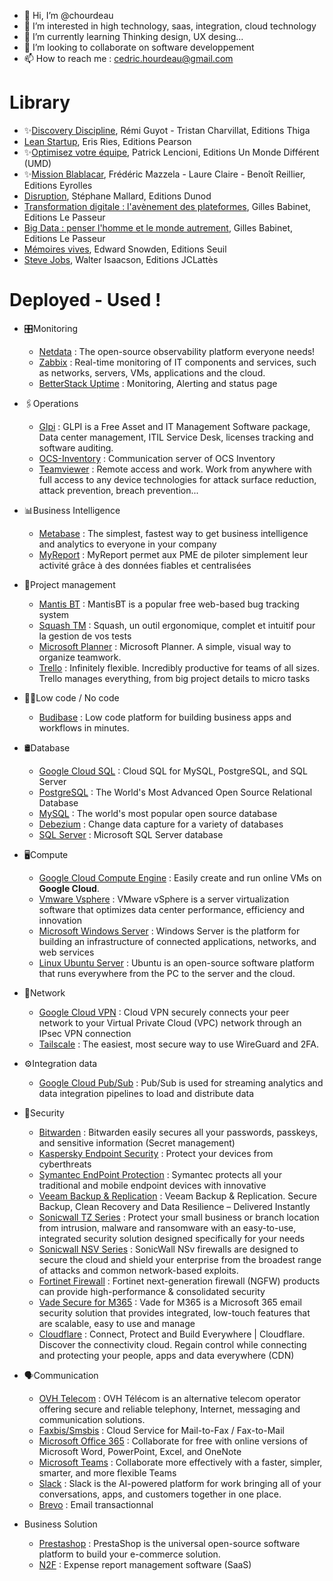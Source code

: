 - 👋 Hi, I’m @chourdeau
- 👀 I’m interested in high technology, saas, integration, cloud technology
- 🌱 I’m currently learning Thinking design, UX desing...
- 💞️ I’m looking to collaborate on software developpement
- 📫 How to reach me : cedric.hourdeau@gmail.com

# Library

* ✨[Discovery Discipline](https://discovery-discipline.com/), Rémi Guyot - Tristan Charvillat, Editions Thiga
* [Lean Startup](https://www.amazon.fr/Lean-start-up-Eric-Ries/dp/2744065080), Eris Ries, Editions Pearson
* ✨[Optimisez votre équipe](https://www.amazon.fr/Optimisez-votre-%C3%A9quipe-Patrick-Lencioni/dp/2892256038), Patrick Lencioni, Editions Un Monde Différent (UMD)
* ✨[Mission Blablacar](https://missionblablacar.com/), Frédéric Mazzela - Laure Claire - Benoît Reillier, Editions Eyrolles
* [Disruption](https://www.amazon.fr/Disruption-Intelligence-artificielle-salariat-augment%C3%A9e/dp/2100804278), Stéphane Mallard, Editions Dunod
* [Transformation digitale : l'avènement des plateformes](https://www.amazon.fr/Transformation-digitale-plateformes-Gilles-Babinet/dp/2368904867), Gilles Babinet, Editions Le Passeur
* [Big Data : penser l'homme et le monde autrement](https://www.amazon.fr/Data-penser-lhomme-monde-autrement/dp/2368902600),  Gilles Babinet, Editions Le Passeur
* [Mémoires vives](https://www.amazon.fr/M%C3%A9moires-Vives-Edward-Snowden/dp/2021441040), Edward Snowden, Editions Seuil
* [Steve Jobs](https://www.amazon.fr/Steve-Jobs-Walter-Isaacson/dp/2709638320), Walter Isaacson, Editions JCLattès

# Deployed - Used !
* 🎛️Monitoring
  * [Netdata](https://github.com/netdata/netdata) : The open-source observability platform everyone needs!
  * [Zabbix](https://github.com/zabbix/zabbix) : Real-time monitoring of IT components and services, such as networks, servers, VMs, applications and the cloud.
  * [BetterStack Uptime](https://betterstack.com/uptime) : Monitoring, Alerting and status page
* 🖇️Operations
  * [Glpi](https://github.com/glpi-project/glpi) : GLPI is a Free Asset and IT Management Software package, Data center management, ITIL Service Desk, licenses tracking and software auditing.
  * [OCS-Inventory](https://github.com/OCSInventory-NG/OCSInventory-Server) : Communication server of OCS Inventory
  * [Teamviewer](https://www.teamviewer.com/en-us/) : Remote access and work. Work from anywhere with full access to any device technologies for attack surface reduction, attack prevention, breach prevention...
  
* 📊Business Intelligence
  * [Metabase](https://github.com/metabase/metabase) : The simplest, fastest way to get business intelligence and analytics to everyone in your company
  * [MyReport](https://www.myreport.fr/) : MyReport permet aux PME de piloter simplement leur activité grâce à des données fiables et centralisées
    
* 🧩Project management
  * [Mantis BT](https://github.com/mantisbt/mantisbt) : MantisBT is a popular free web-based bug tracking system
  * [Squash TM](https://gitlab.com/henixdevelopment/open-source/squash) : Squash, un outil ergonomique, complet et intuitif pour la gestion de vos tests
  * [Microsoft Planner](https://tasks.office.com/) : Microsoft Planner. A simple, visual way to organize teamwork.
  * [Trello](https://trello.com/home.html) : Infinitely flexible. Incredibly productive for teams of all sizes. Trello manages everything, from big project details to micro tasks
    
* 👩‍💻Low code / No code
  * [Budibase](https://github.com/Budibase/budibase) : Low code platform for building business apps and workflows in minutes.
    
* 🛢️Database
  * [Google Cloud SQL](https://cloud.google.com/sql/) : Cloud SQL for MySQL, PostgreSQL, and SQL Server
  * [PostgreSQL](https://www.postgresql.org/) : The World's Most Advanced Open Source Relational Database
  * [MySQL](https://www.mysql.com/fr) : The world's most popular open source database
  * [Debezium](https://github.com/debezium/debezium) : Change data capture for a variety of databases
  * [SQL Server](https://www.microsoft.com/en-us/sql-server/) : Microsoft SQL Server database

* 🖥️Compute
  * [Google Cloud Compute Engine](https://cloud.google.com/products/compute/) : Easily create and run online VMs on **Google Cloud**.
  * [Vmware Vsphere](https://www.vmware.com/products/vsphere.html) : VMware vSphere is a server virtualization software that optimizes data center performance, efficiency and innovation
  * [Microsoft Windows Server](https://www.microsoft.com/fr-fr/windows-server) : Windows Server is the platform for building an infrastructure of connected applications, networks, and web services
  * [Linux Ubuntu Server](https://www.ubuntu-fr.org/) : Ubuntu is an open-source software platform that runs everywhere from the PC to the server and the cloud.
   
* 📶Network
  * [Google Cloud VPN](https://cloud.google.com/network-connectivity/docs/vpn/concepts/overview) : Cloud VPN securely connects your peer network to your Virtual Private Cloud (VPC) network through an IPsec VPN connection
  * [Tailscale](https://github.com/tailscale/tailscale) : The easiest, most secure way to use WireGuard and 2FA.
    
* ⚙️Integration data
  * [Google Cloud Pub/Sub](https://cloud.google.com/pubsub/docs/overview) : Pub/Sub is used for streaming analytics and data integration pipelines to load and distribute data
       
* 🔑Security
  * [Bitwarden](https://github.com/bitwarden/web) : Bitwarden easily secures all your passwords, passkeys, and sensitive information (Secret management)
  * [Kaspersky Endpoint Security](https://www.kaspersky.fr/enterprise-security/endpoint) : Protect your devices from cyberthreats
  * [Symantec EndPoint Protection](https://www.broadcom.com/products/cybersecurity/endpoint) : Symantec protects all your traditional and mobile endpoint devices with innovative 
  * [Veeam Backup & Replication](https://www.veeam.com/vm-backup-recovery-replication-software.html) : Veeam Backup & Replication. Secure Backup, Clean Recovery and Data Resilience – Delivered Instantly
  * [Sonicwall TZ Series](https://www.sonicwall.com/products/firewalls/entry-level/) : Protect your small business or branch location from intrusion, malware and ransomware with an easy-to-use, integrated security solution designed specifically for your needs
  * [Sonicwall NSV Series](https://www.sonicwall.com/products/firewalls/nsv-series/) : SonicWall NSv firewalls are designed to secure the cloud and shield your enterprise from the broadest range of attacks and common network-based exploits.
  * [Fortinet Firewall](https://www.fortinet.com/products/next-generation-firewall) :  Fortinet next-generation firewall (NGFW) products can provide high-performance & consolidated security
  * [Vade Secure for M365](https://www.vadesecure.com/en/dedicated-email-security-for-o365/) : Vade for M365 is a Microsoft 365 email security solution that provides integrated, low-touch features that are scalable, easy to use and manage
  * [Cloudflare](https://www.cloudflare.com/) : Connect, Protect and Build Everywhere | Cloudflare. Discover the connectivity cloud. Regain control while connecting and protecting your people, apps and data everywhere (CDN)

* 🗣️Communication
  * [OVH Telecom](https://www.ovhtelecom.fr/) : OVH Télécom is an alternative telecom operator offering secure and reliable telephony, Internet, messaging and communication solutions.
  * [Faxbis/Smsbis](https://www.avmup.com/telephonie-d-entreprise/service-cloud-de-fax-mail) : Cloud Service for Mail-to-Fax / Fax-to-Mail
  * [Microsoft Office 365](https://www.office.com/) : Collaborate for free with online versions of Microsoft Word, PowerPoint, Excel, and OneNote
  * [Microsoft Teams](https://www.microsoft.com/en-us/microsoft-teams/group-chat-software) : Collaborate more effectively with a faster, simpler, smarter, and more flexible Teams
  * [Slack](https://slack.com/) : Slack is the AI-powered platform for work bringing all of your conversations, apps, and customers together in one place.
  * [Brevo](https://www.brevo.com/fr/products/transactional-email/) : Email transactionnal
    
* Business Solution
  * [Prestashop](https://github.com/PrestaShop/PrestaShop) : PrestaShop is the universal open-source software platform to build your e-commerce solution.
  * [N2F](https://www.n2f.com/fr/note-de-frais/) : Expense report management software (SaaS)
    
<!---
chourdeau/chourdeau is a ✨ special ✨ repository because its `README.md` (this file) appears on your GitHub profile.
You can click the Preview link to take a look at your changes.
--->
